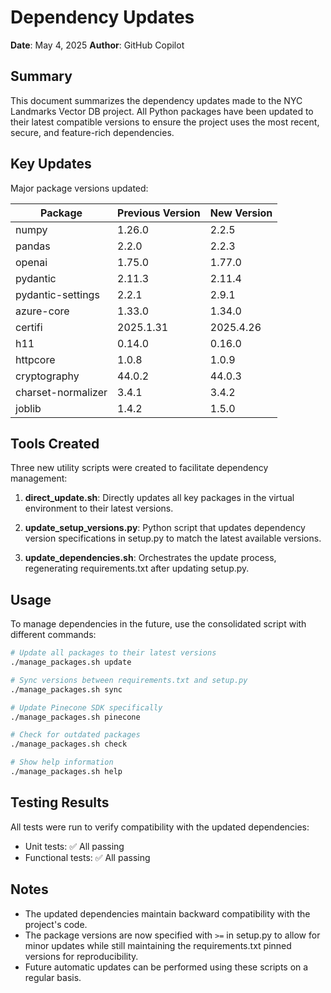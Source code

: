 # Dependency Updates

**Date**: May 4, 2025
**Author**: GitHub Copilot

## Summary

This document summarizes the dependency updates made to the NYC Landmarks Vector DB project. All Python packages have been updated to their latest compatible versions to ensure the project uses the most recent, secure, and feature-rich dependencies.

## Key Updates

Major package versions updated:

| Package | Previous Version | New Version |
|---------|-----------------|-------------|
| numpy | 1.26.0 | 2.2.5 |
| pandas | 2.2.0 | 2.2.3 |
| openai | 1.75.0 | 1.77.0 |
| pydantic | 2.11.3 | 2.11.4 |
| pydantic-settings | 2.2.1 | 2.9.1 |
| azure-core | 1.33.0 | 1.34.0 |
| certifi | 2025.1.31 | 2025.4.26 |
| h11 | 0.14.0 | 0.16.0 |
| httpcore | 1.0.8 | 1.0.9 |
| cryptography | 44.0.2 | 44.0.3 |
| charset-normalizer | 3.4.1 | 3.4.2 |
| joblib | 1.4.2 | 1.5.0 |

## Tools Created

Three new utility scripts were created to facilitate dependency management:

1. **direct_update.sh**: Directly updates all key packages in the virtual environment to their latest versions.

2. **update_setup_versions.py**: Python script that updates dependency version specifications in setup.py to match the latest available versions.

3. **update_dependencies.sh**: Orchestrates the update process, regenerating requirements.txt after updating setup.py.

## Usage

To manage dependencies in the future, use the consolidated script with different commands:

```bash
# Update all packages to their latest versions
./manage_packages.sh update

# Sync versions between requirements.txt and setup.py
./manage_packages.sh sync

# Update Pinecone SDK specifically
./manage_packages.sh pinecone

# Check for outdated packages
./manage_packages.sh check

# Show help information
./manage_packages.sh help
```

## Testing Results

All tests were run to verify compatibility with the updated dependencies:

- Unit tests: ✅ All passing
- Functional tests: ✅ All passing

## Notes

- The updated dependencies maintain backward compatibility with the project's code.
- The package versions are now specified with `>=` in setup.py to allow for minor updates while still maintaining the requirements.txt pinned versions for reproducibility.
- Future automatic updates can be performed using these scripts on a regular basis.
